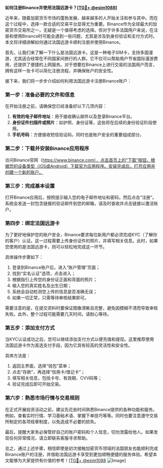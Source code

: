 **如何注册Binance并使用法国远游卡？[[TG💪+ @esim1088](https://t.me/s/esim1088)]**

近年来，随着加密货币市场的蓬勃发展，越来越多的人开始关注和参与其中。而在这个过程中，选择一款合适的交易平台显得尤为重要。Binance作为全球最大的加密货币交易所之一，无疑是一个值得考虑的选择。但对于许多法国用户来说，在注册和使用Binance时可能会遇到一些问题，尤其是涉及到身份验证和支付方式时。本文将详细讲解如何通过法国远游卡顺利注册并使用Binance。

首先，让我们来了解一下什么是法国远游卡。这是一种电子SIM卡，支持多国漫游，尤其适合经常在不同国家间旅行的人群。它不仅可以帮助用户节省国际漫游费用，还提供了便捷的上网服务。对于想要在Binance上进行交易的法国用户而言，拥有这样一张卡可以简化注册流程，并确保账户的安全性。

接下来，我们将一步步介绍如何利用法国远游卡注册Binance账户：

### 第一步：准备必要的文件和信息

在开始注册之前，请确保您已经准备好以下几项内容：
1. **有效的电子邮件地址**：用于接收确认邮件以及登录Binance平台。
2. **身份证件扫描件或照片**：如护照、身份证等，这些将在后续的身份验证阶段使用。
3. **手机号码**：方便接收短信验证码，同时也是账户安全的重要组成部分。

### 第二步：下载并安装Binance应用程序

访问Binance官网（https://www.binance.com），点击首页上的“下载”按钮，根据您的设备类型（iOS或Android）下载官方应用程序。安装完成后，打开应用并创建一个新的账户。

### 第三步：完成基本设置

打开Binance应用后，按照提示输入您的电子邮件地址和密码，然后点击“注册”。系统会发送一封包含链接的验证邮件到您的邮箱，请及时查收并点击链接以激活账户。

### 第四步：绑定法国远游卡

为了更好地保护您的账户安全，Binance要求每位新用户都必须完成KYC（了解你的客户）认证。这一过程需要上传身份证件的照片，并填写相关信息。此时，如果您使用的是法国远游卡，则可以轻松地完成这一环节。

具体操作步骤如下：
1. 登录到Binance账户后，进入“账户管理”页面；
2. 找到“实名认证”选项，点击进入；
3. 根据指引上传您的身份证正面和背面的照片；
4. 输入您的真实姓名及出生日期；
5. 系统会自动检测您上传的信息是否准确无误；
6. 如果一切正常，只需等待审核结果即可。

需要注意的是，在提交资料时要保证图像清晰且完整，避免因模糊不清而导致审核失败。此外，整个过程可能需要几天时间，请耐心等待。

### 第五步：添加支付方式

当KYC认证成功之后，您可以继续添加支付方式以便充值和提现。这里推荐使用法国远游卡作为首选支付手段，因为它具有较高的灵活性和安全性。

具体方法是：
1. 返回主界面，选择“钱包”菜单；
2. 点击“存款”，再选择“信用卡/借记卡”；
3. 填写相关信息，包括卡号、有效期、CVV码等；
4. 验证完成后即可开始交易。

### 第六步：熟悉市场行情与交易规则

在正式开展投资活动之前，建议先花些时间熟悉Binance提供的各种功能和服务。例如，查看实时行情、学习基础术语、掌握下单技巧等等。同时也要注意遵守交易所制定的各项规章制度，以免造成不必要的损失。

最后，提醒大家务必保管好自己的账户密码和个人信息，切勿泄露给他人。如果发现任何异常情况，请立即联系客服寻求帮助。

总之，通过上述步骤，相信即使是初次接触加密货币领域的法国朋友也能顺利完成Binance账户的注册，并借助法国远游卡享受到更加顺畅便捷的服务体验。希望本文能够为大家提供有价值的参考！[[TG💪+ @esim1088](https://t.me/s/esim1088) ![Image](https://i.postimg.cc/4NQfJmqS/Snipaste-2025-05-13-00-14-12.png)]